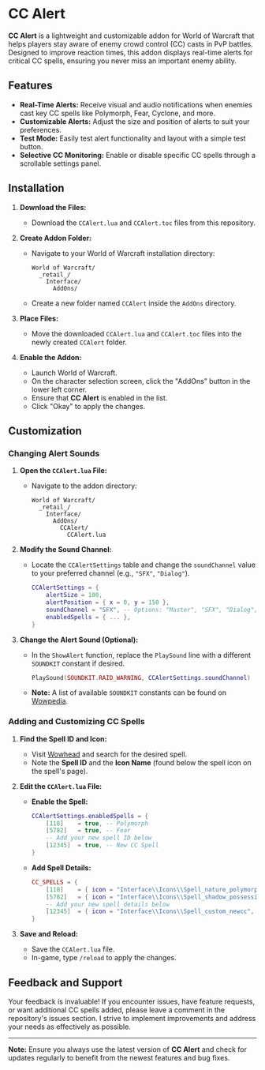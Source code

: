 # CC Alert

**CC Alert** is a lightweight and customizable addon for World of Warcraft that helps players stay aware of enemy crowd control (CC) casts in PvP battles. Designed to improve reaction times, this addon displays real-time alerts for critical CC spells, ensuring you never miss an important enemy ability.

## Features

- **Real-Time Alerts:** Receive visual and audio notifications when enemies cast key CC spells like Polymorph, Fear, Cyclone, and more.
- **Customizable Alerts:** Adjust the size and position of alerts to suit your preferences.
- **Test Mode:** Easily test alert functionality and layout with a simple test button.
- **Selective CC Monitoring:** Enable or disable specific CC spells through a scrollable settings panel.

## Installation

1. **Download the Files:**
   - Download the `CCAlert.lua` and `CCAlert.toc` files from this repository.

2. **Create Addon Folder:**
   - Navigate to your World of Warcraft installation directory:
     ```
     World of Warcraft/
       _retail_/
         Interface/
           AddOns/
     ```
   - Create a new folder named `CCAlert` inside the `AddOns` directory.

3. **Place Files:**
   - Move the downloaded `CCAlert.lua` and `CCAlert.toc` files into the newly created `CCAlert` folder.

4. **Enable the Addon:**
   - Launch World of Warcraft.
   - On the character selection screen, click the "AddOns" button in the lower left corner.
   - Ensure that **CC Alert** is enabled in the list.
   - Click "Okay" to apply the changes.

## Customization

### Changing Alert Sounds

1. **Open the `CCAlert.lua` File:**
   - Navigate to the addon directory:
     ```
     World of Warcraft/
       _retail_/
         Interface/
           AddOns/
             CCAlert/
               CCAlert.lua
     ```

2. **Modify the Sound Channel:**
   - Locate the `CCAlertSettings` table and change the `soundChannel` value to your preferred channel (e.g., `"SFX"`, `"Dialog"`).
     ```lua
     CCAlertSettings = {
         alertSize = 100,
         alertPosition = { x = 0, y = 150 },
         soundChannel = "SFX", -- Options: "Master", "SFX", "Dialog", etc.
         enabledSpells = { ... },
     }
     ```

3. **Change the Alert Sound (Optional):**
   - In the `ShowAlert` function, replace the `PlaySound` line with a different `SOUNDKIT` constant if desired.
     ```lua
     PlaySound(SOUNDKIT.RAID_WARNING, CCAlertSettings.soundChannel)
     ```
   - **Note:** A list of available `SOUNDKIT` constants can be found on [Wowpedia](https://wow.gamepedia.com/SOUNDKIT_API).

### Adding and Customizing CC Spells

1. **Find the Spell ID and Icon:**
   - Visit [Wowhead](https://www.wowhead.com/) and search for the desired spell.
   - Note the **Spell ID** and the **Icon Name** (found below the spell icon on the spell's page).

2. **Edit the `CCAlert.lua` File:**

   - **Enable the Spell:**
     ```lua
     CCAlertSettings.enabledSpells = {
         [118]    = true, -- Polymorph
         [5782]   = true, -- Fear
         -- Add your new spell ID below
         [12345]  = true, -- New CC Spell
     }
     ```

   - **Add Spell Details:**
     ```lua
     CC_SPELLS = {
         [118]    = { icon = "Interface\\Icons\\Spell_nature_polymorph",        name = "Polymorph" },
         [5782]   = { icon = "Interface\\Icons\\Spell_shadow_possession",       name = "Fear" },
         -- Add your new spell details below
         [12345]  = { icon = "Interface\\Icons\\Spell_custom_newcc",           name = "New CC Spell" },
     }
     ```

3. **Save and Reload:**
   - Save the `CCAlert.lua` file.
   - In-game, type `/reload` to apply the changes.

## Feedback and Support

Your feedback is invaluable! If you encounter issues, have feature requests, or want additional CC spells added, please leave a comment in the repository's issues section. I strive to implement improvements and address your needs as effectively as possible.

---

**Note:** Ensure you always use the latest version of **CC Alert** and check for updates regularly to benefit from the newest features and bug fixes.
